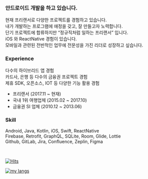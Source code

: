 
### 안드로이드 개발을 하고 있습니다.

현재 프리랜서로 다양한 프로젝트를 경험하고 있습니다. <br>
내가 개발하는 프로그램에 애정을 갖고, 잘 만들고자 노력합니다. <br>
단기 프로젝트에 합류하지만 “정규직처럼 일하는 프리랜서” 입니다. <br>
iOS 와 ReactNative 경험이 있습니다. <br>
모바일과 관련된 전반적인 업무에 전문성을 가진 리더로 성장하고 싶습니다. <br>

### Experience

다수의 하이브리드 앱 경험 <br>
카드사, 은행 등 다수의 금융권 프로젝트 경험 <br>
제휴 SDK, 오픈소스, IOT 등 다양한 기능 활용 경험 <br>

- 프리랜서 (2017.11 ~ 현재)
- 국내 1위 여행업체 (2015.02 ~ 2017.10)
- 금융권 SI 업체 (2010.12 ~ 2013.06)

### Skill

Android, Java, Kotlin, iOS, Swift, ReactNative <br>
Firebase, Retrofit, GraphQL, SQLite, Room, Glide, Lottie <br>
Github, GitLab, Jira, Confluence, Zeplin, Figma <br>

<br>

<!-- my hits -->
[![Hits](https://hits.seeyoufarm.com/api/count/incr/badge.svg?url=https%3A%2F%2Fgithub.com%2Fgnuoynawh%2F&count_bg=%239BE98D&title_bg=%234E9406&icon=&icon_color=%23E7E7E7&title=hits&edge_flat=false)](https://hits.seeyoufarm.com)

<!-- My Github Stats -->
<!-- ![my github stats](https://github-readme-stats.vercel.app/api?username=gnuoynawh&show_icons=true&theme=vue) -->

<!-- My Most Used Languages -->
[![my langs](https://github-readme-stats.vercel.app/api/top-langs/?username=gnuoynawh&langs_count=8&layout=compact)](https://github.com/gnuoynawh)

  

